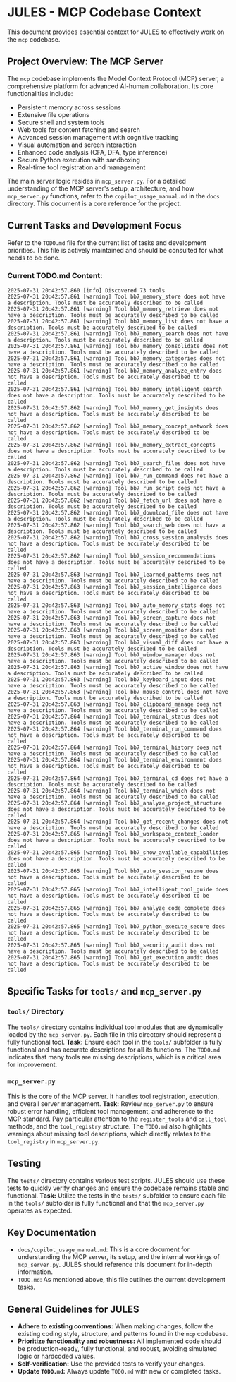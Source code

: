 # JULES - MCP Codebase Context

This document provides essential context for JULES to effectively work on the `mcp` codebase.

## Project Overview: The MCP Server

The `mcp` codebase implements the Model Context Protocol (MCP) server, a comprehensive platform for advanced AI-human collaboration. Its core functionalities include:
- Persistent memory across sessions
- Extensive file operations
- Secure shell and system tools
- Web tools for content fetching and search
- Advanced session management with cognitive tracking
- Visual automation and screen interaction
- Enhanced code analysis (CFA, DFA, type inference)
- Secure Python execution with sandboxing
- Real-time tool registration and management

The main server logic resides in `mcp_server.py`. For a detailed understanding of the MCP server's setup, architecture, and how `mcp_server.py` functions, refer to the `copilot_usage_manual.md` in the `docs` directory. This document is a core reference for the project.

## Current Tasks and Development Focus

Refer to the `TODO.md` file for the current list of tasks and development priorities. This file is actively maintained and should be consulted for what needs to be done.

### Current TODO.md Content:
```
2025-07-31 20:42:57.860 [info] Discovered 73 tools
2025-07-31 20:42:57.861 [warning] Tool bb7_memory_store does not have a description. Tools must be accurately described to be called
2025-07-31 20:42:57.861 [warning] Tool bb7_memory_retrieve does not have a description. Tools must be accurately described to be called
2025-07-31 20:42:57.861 [warning] Tool bb7_memory_list does not have a description. Tools must be accurately described to be called
2025-07-31 20:42:57.861 [warning] Tool bb7_memory_search does not have a description. Tools must be accurately described to be called
2025-07-31 20:42:57.861 [warning] Tool bb7_memory_consolidate does not have a description. Tools must be accurately described to be called
2025-07-31 20:42:57.861 [warning] Tool bb7_memory_categories does not have a description. Tools must be accurately described to be called
2025-07-31 20:42:57.861 [warning] Tool bb7_memory_analyze_entry does not have a description. Tools must be accurately described to be called
2025-07-31 20:42:57.861 [warning] Tool bb7_memory_intelligent_search does not have a description. Tools must be accurately described to be called
2025-07-31 20:42:57.862 [warning] Tool bb7_memory_get_insights does not have a description. Tools must be accurately described to be called
2025-07-31 20:42:57.862 [warning] Tool bb7_memory_concept_network does not have a description. Tools must be accurately described to be called
2025-07-31 20:42:57.862 [warning] Tool bb7_memory_extract_concepts does not have a description. Tools must be accurately described to be called
2025-07-31 20:42:57.862 [warning] Tool bb7_search_files does not have a description. Tools must be accurately described to be called
2025-07-31 20:42:57.862 [warning] Tool bb7_run_command does not have a description. Tools must be accurately described to be called
2025-07-31 20:42:57.862 [warning] Tool bb7_run_script does not have a description. Tools must be accurately described to be called
2025-07-31 20:42:57.862 [warning] Tool bb7_fetch_url does not have a description. Tools must be accurately described to be called
2025-07-31 20:42:57.862 [warning] Tool bb7_download_file does not have a description. Tools must be accurately described to be called
2025-07-31 20:42:57.862 [warning] Tool bb7_search_web does not have a description. Tools must be accurately described to be called
2025-07-31 20:42:57.862 [warning] Tool bb7_cross_session_analysis does not have a description. Tools must be accurately described to be called
2025-07-31 20:42:57.862 [warning] Tool bb7_session_recommendations does not have a description. Tools must be accurately described to be called
2025-07-31 20:42:57.863 [warning] Tool bb7_learned_patterns does not have a description. Tools must be accurately described to be called
2025-07-31 20:42:57.863 [warning] Tool bb7_session_intelligence does not have a description. Tools must be accurately described to be called
2025-07-31 20:42:57.863 [warning] Tool bb7_auto_memory_stats does not have a description. Tools must be accurately described to be called
2025-07-31 20:42:57.863 [warning] Tool bb7_screen_capture does not have a description. Tools must be accurately described to be called
2025-07-31 20:42:57.863 [warning] Tool bb7_screen_monitor does not have a description. Tools must be accurately described to be called
2025-07-31 20:42:57.863 [warning] Tool bb7_visual_diff does not have a description. Tools must be accurately described to be called
2025-07-31 20:42:57.863 [warning] Tool bb7_window_manager does not have a description. Tools must be accurately described to be called
2025-07-31 20:42:57.863 [warning] Tool bb7_active_window does not have a description. Tools must be accurately described to be called
2025-07-31 20:42:57.863 [warning] Tool bb7_keyboard_input does not have a description. Tools must be accurately described to be called
2025-07-31 20:42:57.863 [warning] Tool bb7_mouse_control does not have a description. Tools must be accurately described to be called
2025-07-31 20:42:57.863 [warning] Tool bb7_clipboard_manage does not have a description. Tools must be accurately described to be called
2025-07-31 20:42:57.864 [warning] Tool bb7_terminal_status does not have a description. Tools must be accurately described to be called
2025-07-31 20:42:57.864 [warning] Tool bb7_terminal_run_command does not have a description. Tools must be accurately described to be called
2025-07-31 20:42:57.864 [warning] Tool bb7_terminal_history does not have a description. Tools must be accurately described to be called
2025-07-31 20:42:57.864 [warning] Tool bb7_terminal_environment does not have a description. Tools must be accurately described to be called
2025-07-31 20:42:57.864 [warning] Tool bb7_terminal_cd does not have a description. Tools must be accurately described to be called
2025-07-31 20:42:57.864 [warning] Tool bb7_terminal_which does not have a description. Tools must be accurately described to be called
2025-07-31 20:42:57.864 [warning] Tool bb7_analyze_project_structure does not have a description. Tools must be accurately described to be called
2025-07-31 20:42:57.864 [warning] Tool bb7_get_recent_changes does not have a description. Tools must be accurately described to be called
2025-07-31 20:42:57.865 [warning] Tool bb7_workspace_context_loader does not have a description. Tools must be accurately described to be called
2025-07-31 20:42:57.865 [warning] Tool bb7_show_available_capabilities does not have a description. Tools must be accurately described to be called
2025-07-31 20:42:57.865 [warning] Tool bb7_auto_session_resume does not have a description. Tools must be accurately described to be called
2025-07-31 20:42:57.865 [warning] Tool bb7_intelligent_tool_guide does not have a description. Tools must be accurately described to be called
2025-07-31 20:42:57.865 [warning] Tool bb7_analyze_code_complete does not have a description. Tools must be accurately described to be called
2025-07-31 20:42:57.865 [warning] Tool bb7_python_execute_secure does not have a description. Tools must be accurately described to be called
2025-07-31 20:42:57.865 [warning] Tool bb7_security_audit does not have a description. Tools must be accurately described to be called
2025-07-31 20:42:57.865 [warning] Tool bb7_get_execution_audit does not have a description. Tools must be accurately described to be called
```

## Specific Tasks for `tools/` and `mcp_server.py`

### `tools/` Directory
The `tools/` directory contains individual tool modules that are dynamically loaded by the `mcp_server.py`. Each file in this directory should represent a fully functional tool.
**Task:** Ensure each tool in the `tools/` subfolder is fully functional and has accurate descriptions for all its functions. The `TODO.md` indicates that many tools are missing descriptions, which is a critical area for improvement.

### `mcp_server.py`
This is the core of the MCP server. It handles tool registration, execution, and overall server management.
**Task:** Review `mcp_server.py` to ensure robust error handling, efficient tool management, and adherence to the MCP standard. Pay particular attention to the `register_tools` and `call_tool` methods, and the `tool_registry` structure. The `TODO.md` also highlights warnings about missing tool descriptions, which directly relates to the `tool_registry` in `mcp_server.py`.

## Testing
The `tests/` directory contains various test scripts. JULES should use these tests to quickly verify changes and ensure the codebase remains stable and functional.
**Task:** Utilize the tests in the `tests/` subfolder to ensure each file in the `tools/` subfolder is fully functional and that the `mcp_server.py` operates as expected.

## Key Documentation
-   `docs/copilot_usage_manual.md`: This is a core document for understanding the MCP server, its setup, and the internal workings of `mcp_server.py`. JULES should reference this document for in-depth information.
-   `TODO.md`: As mentioned above, this file outlines the current development tasks.

## General Guidelines for JULES
-   **Adhere to existing conventions:** When making changes, follow the existing coding style, structure, and patterns found in the `mcp` codebase.
-   **Prioritize functionality and robustness:** All implemented code should be production-ready, fully functional, and robust, avoiding simulated logic or hardcoded values.
-   **Self-verification:** Use the provided tests to verify your changes.
-   **Update `TODO.md`:** Always update `TODO.md` with new or completed tasks.
